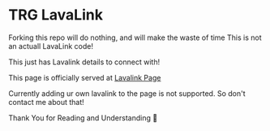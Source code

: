 # TRG LavaLink

Forking this repo will do nothing, and will make the waste of time
This is not an actuall LavaLink code!

This just has Lavalink details to connect with!

This page is officially served at [Lavalink Page](https://lavalink.trgop.gq)

Currently adding ur own lavalink to the page is not supported. So don't contact me about that!


Thank You for Reading and Understanding 🤗
